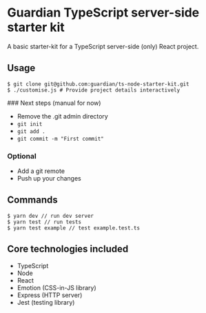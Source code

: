# Guardian TypeScript server-side starter kit

A basic starter-kit for a TypeScript server-side (only) React project.

## Usage

```
$ git clone git@github.com:guardian/ts-node-starter-kit.git
$ ./customise.js # Provide project details interactively
```

### Next steps (manual for now)

- Remove the .git admin directory
- `git init`
- `git add .`
- `git commit -m "First commit"`

### Optional

- Add a git remote
- Push up your changes

## Commands

    $ yarn dev // run dev server
    $ yarn test // run tests
    $ yarn test example // test example.test.ts

## Core technologies included

-   TypeScript
-   Node
-   React
-   Emotion (CSS-in-JS library)
-   Express (HTTP server)
-   Jest (testing library)
